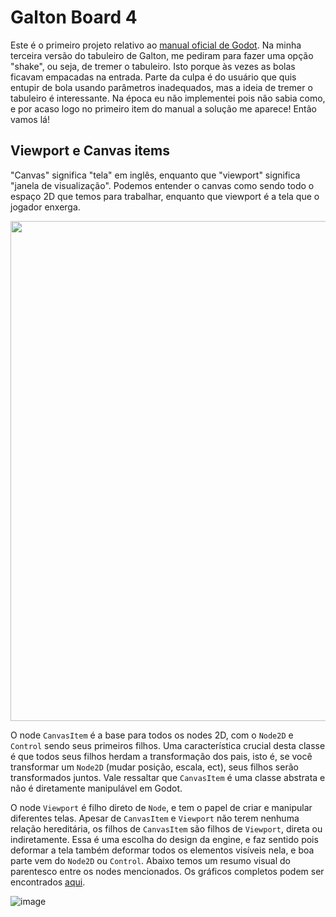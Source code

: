 # Galton Board 4

Este é o primeiro projeto relativo ao [manual oficial de Godot](https://docs.godotengine.org/en/stable/tutorials/2d/canvas_layers.html). Na minha terceira versão do tabuleiro de Galton, me pediram para fazer uma opção "shake", ou seja, de tremer o tabuleiro. Isto porque às vezes as bolas ficavam empacadas na entrada. Parte da culpa é do usuário que quis entupir de bola usando parâmetros inadequados, mas a ideia de tremer o tabuleiro é interessante. Na época eu não implementei pois não sabia como, e por acaso logo no primeiro item do manual a solução me aparece! Então vamos lá!

## Viewport e Canvas items

"Canvas" significa "tela" em inglês, enquanto que "viewport" significa "janela de visualização". Podemos entender o canvas como sendo todo o espaço 2D que temos para trabalhar, enquanto que viewport é a tela que o jogador enxerga.

<p align="center">
    <img src="https://github.com/user-attachments/assets/cf0ea1a7-0fe5-4ed2-8ddb-2ef1c4958070" width="800">
</p>

O node `CanvasItem` é a base para todos os nodes 2D, com o `Node2D` e `Control` sendo seus primeiros filhos. Uma característica crucial desta classe é que todos seus filhos herdam a transformação dos pais, isto é, se você transformar um `Node2D` (mudar posição, escala, ect), seus filhos serão transformados juntos. Vale ressaltar que `CanvasItem` é uma classe abstrata e não é diretamente manipulável em Godot. 

O node `Viewport` é filho direto de `Node`, e tem o papel de criar e manipular diferentes telas. Apesar de `CanvasItem` e `Viewport` não terem nenhuma relação hereditária, os filhos de `CanvasItem` são filhos de `Viewport`, direta ou indiretamente. Essa é uma escolha do design da engine, e faz sentido pois deformar a tela também deformar todos os elementos visíveis nela, e boa parte vem do `Node2D` ou `Control`. Abaixo temos um resumo visual do parentesco entre os nodes mencionados. Os gráficos completos podem ser encontrados [aqui](https://docs.godotengine.org/en/stable/contributing/development/core_and_modules/inheritance_class_tree.html).

![image](https://github.com/user-attachments/assets/6a59f7c2-2a8c-440a-b3af-9b7500836f34)

